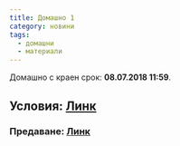 ```yaml
---
title: Домашно 1
category: новини
tags:
  - домашни
  - материали
---
```


Домашно с краен срок: **08.07.2018 11:59**.

## Условия: [Линк](https://docs.google.com/document/d/1FWTSGXT5rJH-_MJuMwlWGpSa2mJ--zTxcEjsQd1G8RQ/edit?usp=sharing)

### Предаване: [Линк](https://goo.gl/8tfJFJ)

